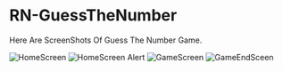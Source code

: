 # RN-GuessTheNumber
Here Are ScreenShots Of Guess The Number Game.

![HomeScreen](https://user-images.githubusercontent.com/117623444/215356742-b0087f4b-b535-4c55-a299-74a45e8e1561.jpg)
![HomeScreen Alert](https://user-images.githubusercontent.com/117623444/215356692-c420825a-86fd-46f3-adb0-dad1a5be530e.jpg)
![GameScreen](https://user-images.githubusercontent.com/117623444/215356696-0e4d7be0-ab03-4ef8-ba34-00c33b563dad.jpg)
![GameEndSceen](https://user-images.githubusercontent.com/117623444/215356703-4eb08983-9073-4a03-ade1-951bbd79e4c6.jpg)
